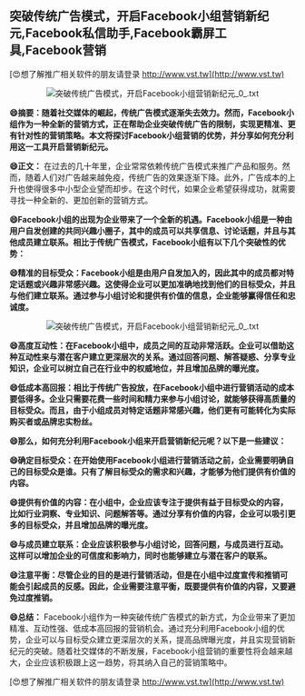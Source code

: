 ## **突破传统广告模式，开启Facebook小组营销新纪元,Facebook私信助手,Facebook霸屏工具,Facebook营销**

[😍想了解推广相关软件的朋友请登录 http://www.vst.tw](http://www.vst.tw)

 <center><img src="https://vst.tw/MP4/tuiguang/png/3.png" alt="突破传统广告模式，开启Facebook小组营销新纪元_0_.txt"></center>

**😄摘要：随着社交媒体的崛起，传统广告模式逐渐失去效力。然而，Facebook小组作为一种全新的营销方式，正在帮助企业突破传统广告的限制，实现更精准、更有针对性的营销策略。本文将探讨Facebook小组营销的优势，并分享如何充分利用这一工具开启营销新纪元。**

**😄正文：**
在过去的几十年里，企业常常依赖传统广告模式来推广产品和服务。然而，随着人们对广告越来越免疫，传统广告的效果逐渐下降。此外，广告成本的上升也使得很多中小型企业望而却步。在这个时代，如果企业希望获得成功，就需要寻找一种全新的、更加创新的营销方式。

**😄Facebook小组的出现为企业带来了一个全新的机遇。Facebook小组是一种由用户自发创建的共同兴趣小圈子，其中的成员可以共享信息、讨论话题，并且与其他成员建立联系。相比于传统广告模式，Facebook小组有以下几个突破性的优势：**

**😄精准的目标受众：Facebook小组是由用户自发加入的，因此其中的成员都对特定话题或兴趣非常感兴趣。这使得企业可以更加准确地找到他们的目标受众，并且与他们建立联系。通过参与小组讨论和提供有价值的信息，企业能够赢得信任和忠诚度。**

 <center><img src="https://vst.tw/MP4/tuiguang/png/4.png" alt="突破传统广告模式，开启Facebook小组营销新纪元_0_.txt"></center>

**😄高度互动性：在Facebook小组中，成员之间的互动非常活跃。企业可以借助这种互动性来与潜在客户建立更深层次的关系。通过回答问题、解答疑惑、分享专业知识，企业可以树立自己在行业中的权威地位，并且增加品牌的曝光度。**

**😄低成本高回报：相比于传统广告投放，在Facebook小组中进行营销活动的成本要低得多。企业只需要花费一些时间和精力来参与小组讨论，就能够获得高质量的目标受众。而且，由于小组成员对特定话题非常感兴趣，他们更有可能转化为实际购买者或品牌忠实粉丝。**

**😄那么，如何充分利用Facebook小组来开启营销新纪元呢？以下是一些建议：**

**😄确定目标受众：在开始使用Facebook小组进行营销活动之前，企业需要明确自己的目标受众是谁。只有了解目标受众的需求和兴趣，才能够为他们提供有价值的内容。**

**😄提供有价值的内容：在小组中，企业应该专注于提供有益于目标受众的内容，比如行业洞察、专业知识、问题解答等。通过分享有价值的内容，企业可以吸引更多的目标受众，并且增加品牌的曝光度。**

**😄与成员建立联系：企业应该积极参与小组讨论，回答问题，与成员进行互动。这样可以增加企业的可信度和影响力，同时也能够建立与潜在客户的联系。**

**😄注意平衡：尽管企业的目的是进行营销活动，但是在小组中过度宣传和推销可能会引起成员的反感。因此，企业需要注意平衡，既要提供有价值的内容，又要避免过度推销。**

**😄总结：**
Facebook小组作为一种突破传统广告模式的新方式，为企业带来了更加精准、互动性强、低成本高回报的营销机会。通过充分利用Facebook小组的优势，企业可以与目标受众建立更深层次的关系，提高品牌曝光度，并且实现营销新纪元的突破。随着社交媒体的不断发展，Facebook小组营销的重要性将会越来越大，企业应该积极跟上这一趋势，将其纳入自己的营销策略中。

[😍想了解推广相关软件的朋友请登录 http://www.vst.tw](http://www.vst.tw)



